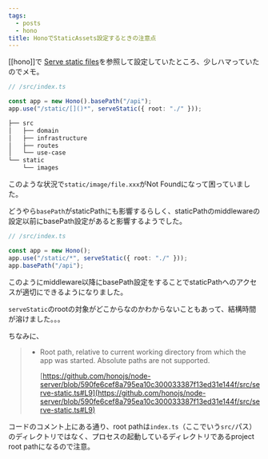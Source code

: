 ```yaml
---
tags:
  - posts
  - hono
title: HonoでStaticAssets設定するときの注意点
---
```

[[hono]]で [Serve static files​](https://hono.dev/docs/getting-started/nodejs#serve-static-files) を参照して設定していたところ、少しハマっていたのでメモ。

```typescript
// /src/index.ts

const app = new Hono().basePath("/api");
app.use("/static/[]()*", serveStatic({ root: "./" }));
```

```bash
├── src
│   ├── domain
│   ├── infrastructure
│   ├── routes
│   └── use-case
└── static
    └── images
```

このような状況で`static/image/file.xxx`がNot Foundになって困っていました。

どうやら`basePath`がstaticPathにも影響するらしく、staticPathのmiddlewareの設定以前にbasePath設定があると影響するようでした。

```typescript
// /src/index.ts

const app = new Hono();
app.use("/static/*", serveStatic({ root: "./" }));
app.basePath("/api");
```

このようにmiddleware以降にbasePath設定をすることでstaticPathへのアクセスが適切にできるようになりました。

`serveStatic`のrootの対象がどこからなのかわからないこともあって、結構時間が溶けました。。。

ちなみに、

> - Root path, relative to current working directory from which the app was started. Absolute paths are not supported.
>     
>     [https://github.com/honojs/node-server/blob/590fe6cef8a795ea10c300033387f13ed31e144f/src/serve-static.ts#L9](https://github.com/honojs/node-server/blob/590fe6cef8a795ea10c300033387f13ed31e144f/src/serve-static.ts#L9)
>     

コードのコメント上にある通り、root pathは`index.ts`（ここでいう`src/`パス）のディレクトリではなく、プロセスの起動しているディレクトリであるproject root pathになるので注意。
